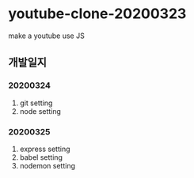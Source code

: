 # youtube-clone-20200323
make a youtube use JS

## 개발일지
### 20200324
1. git setting
2. node setting

### 20200325
1. express setting
2. babel setting
3. nodemon setting
